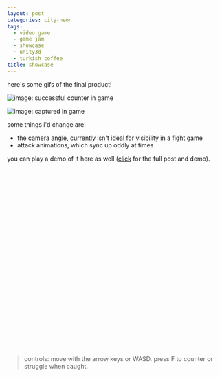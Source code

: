 ```yaml
---
layout: post
categories: city-neon
tags:
  - video game
  - game jam
  - showcase
  - unity3d
  - turkish coffee
title: showcase
---
```


here's some gifs of the final product!

![image: successful counter in game][throw]

![image: captured in game][cap]

some things i'd change are:

- the camera angle, currently isn't ideal for visibility in a fight game
- attack animations, which sync up oddly at times

you can play a demo of it here as well ([click][link] for the full post and demo).

<!--more-->

<head>
  <script src="{{site.baseurl}}/assets/cityneon/TemplateData/UnityProgress.js"></script>
  <script src="{{site.baseurl}}/assets/cityneon/Build/UnityLoader.js"></script>
  <script>
    var gameInstance = UnityLoader.instantiate("gameContainer", "{{site.baseurl}}/assets/cityneon/Build/weekjam.json", {onProgress: UnityProgress});
  </script>
</head>
<div class="webgl-content">
  <div id="gameContainer" style="width: 740; height: 420px"></div>
</div>

> controls: move with the arrow keys or WASD. press F to counter or struggle when caught.

[throw]: {{site.baseurl}}/assets/cityneon-20190825-throw.gif
[cap]: {{site.baseurl}}/assets/cityneon-20190825-capped.gif
[link]: {{site.baseurl}}/city-neon/2019/08/25/showcase.html
